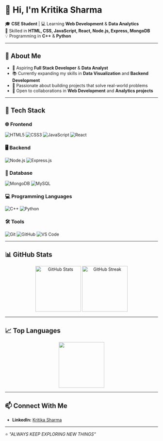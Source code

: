 # 👋 Hi, I'm Kritika Sharma

🎓 **CSE Student** | 💻 Learning **Web Development** & **Data Analytics**  
🌟 Skilled in **HTML, CSS, JavaScript, React, Node.js, Express, MongoDB**  
💡 Programming in **C++** & **Python**  

---

## 🚀 About Me
- 💼 Aspiring **Full Stack Developer** & **Data Analyst**
- 📚 Currently expanding my skills in **Data Visualization** and **Backend Development**
- 🌱 Passionate about building projects that solve real-world problems
- 🤝 Open to collaborations in **Web Development** and **Analytics projects**

---

## 🔧 Tech Stack

### 🌐 Frontend
![HTML5](https://img.shields.io/badge/HTML5-E34F26?style=for-the-badge&logo=html5&logoColor=white)
![CSS3](https://img.shields.io/badge/CSS3-1572B6?style=for-the-badge&logo=css3&logoColor=white)
![JavaScript](https://img.shields.io/badge/JavaScript-F7DF1E?style=for-the-badge&logo=javascript&logoColor=black)
![React](https://img.shields.io/badge/React-61DAFB?style=for-the-badge&logo=react&logoColor=black)

### 🖥 Backend
![Node.js](https://img.shields.io/badge/Node.js-339933?style=for-the-badge&logo=nodedotjs&logoColor=white)
![Express.js](https://img.shields.io/badge/Express.js-000000?style=for-the-badge&logo=express&logoColor=white)

### 💾 Database
![MongoDB](https://img.shields.io/badge/MongoDB-4EA94B?style=for-the-badge&logo=mongodb&logoColor=white)
![MySQL](https://img.shields.io/badge/MySQL-005C84?style=for-the-badge&logo=mysql&logoColor=white)

### 💻 Programming Languages
![C++](https://img.shields.io/badge/C++-00599C?style=for-the-badge&logo=cplusplus&logoColor=white)
![Python](https://img.shields.io/badge/Python-3776AB?style=for-the-badge&logo=python&logoColor=white)

### 🛠 Tools
![Git](https://img.shields.io/badge/Git-F05032?style=for-the-badge&logo=git&logoColor=white)
![GitHub](https://img.shields.io/badge/GitHub-181717?style=for-the-badge&logo=github&logoColor=white)
![VS Code](https://img.shields.io/badge/VS%20Code-0078D4?style=for-the-badge&logo=visualstudiocode&logoColor=white)

---

## 📊 GitHub Stats

<p align="center">
  <img src="https://github-readme-stats.vercel.app/api?username=kritika1540&show_icons=true&theme=radical" alt="GitHub Stats" height="150" />
  <img src="https://github-readme-streak-stats.herokuapp.com/?user=kritika1540&theme=radical" alt="GitHub Streak" height="150" />
</p>

---

## 📈 Top Languages
<p align="center">
  <img src="https://github-readme-stats.vercel.app/api/top-langs/?username=kritika1540&layout=compact&theme=radical" height="150" />
</p>

---

## 📫 Connect With Me
- **LinkedIn:** [Kritika Sharma](https://www.linkedin.com/in/kritika-sharma-43ab0130b/)  

---

⭐ *"ALWAYS KEEP EXPLORING NEW THINGS"*
